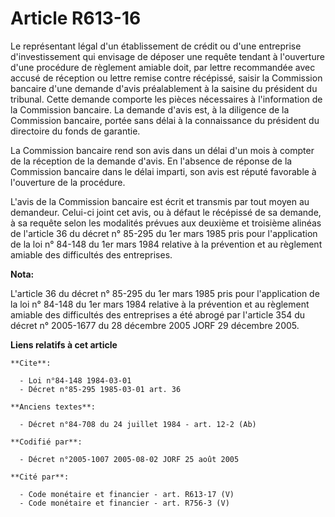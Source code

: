 # Article R613-16

Le représentant légal d'un établissement de crédit ou d'une entreprise d'investissement qui envisage de déposer une requête
tendant à l'ouverture d'une procédure de règlement amiable doit, par lettre recommandée avec accusé de réception ou lettre
remise contre récépissé, saisir la Commission bancaire d'une demande d'avis préalablement à la saisine du président du
tribunal. Cette demande comporte les pièces nécessaires à l'information de la Commission bancaire. La demande d'avis est, à
la diligence de la Commission bancaire, portée sans délai à la connaissance du président du directoire du fonds de garantie.

La Commission bancaire rend son avis dans un délai d'un mois à compter de la réception de la demande d'avis. En l'absence de
réponse de la Commission bancaire dans le délai imparti, son avis est réputé favorable à l'ouverture de la procédure.

L'avis de la Commission bancaire est écrit et transmis par tout moyen au demandeur. Celui-ci joint cet avis, ou à défaut le
récépissé de sa demande, à sa requête selon les modalités prévues aux deuxième et troisième alinéas de l'article 36 du décret
n° 85-295 du 1er mars 1985 pris pour l'application de la loi n° 84-148 du 1er mars 1984 relative à la prévention et au
règlement amiable des difficultés des entreprises.

**Nota:**

L'article 36 du décret n° 85-295 du 1er mars 1985 pris pour l'application de la loi n° 84-148 du 1er mars 1984 relative à la
prévention et au règlement amiable des difficultés des entreprises a été abrogé par l'article 354 du décret n° 2005-1677 du
28 décembre 2005 JORF 29 décembre 2005.

**Liens relatifs à cet article**

	**Cite**:

	  - Loi n°84-148 1984-03-01
	  - Décret n°85-295 1985-03-01 art. 36

	**Anciens textes**:

	  - Décret n°84-708 du 24 juillet 1984 - art. 12-2 (Ab)

	**Codifié par**:

	  - Décret n°2005-1007 2005-08-02 JORF 25 août 2005

	**Cité par**:

	  - Code monétaire et financier - art. R613-17 (V)
	  - Code monétaire et financier - art. R756-3 (V)
